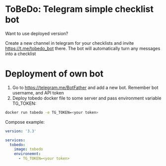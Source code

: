 # ToBeDo: Telegram simple checklist bot

Want to use deployed version?

Create a new channel in telegram for your checklists and invite https://t.me/tobedo_bot there.
The bot will automatically turn any messages into a checklist

# Deployment of own bot

1) Go to https://telegram.me/BotFather and add a new bot. Remember bot username, and API token
2) Deploy tobedo docker file to some server and pass environment variable TG_TOKEN:

```sh
docker run tobedo -e TG_TOKEN=<your token>
```

Compose example:

```yaml
version: '3.3'

services:
  tobedo:
    image: tobedo
    environemnt:
      - TG_TOKEN=<your token>
```
